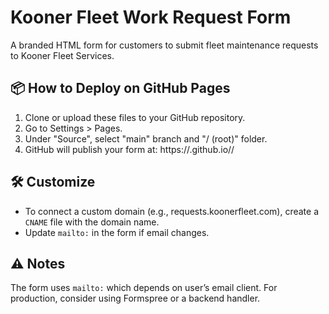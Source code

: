 
# Kooner Fleet Work Request Form

A branded HTML form for customers to submit fleet maintenance requests to Kooner Fleet Services.

## 📦 How to Deploy on GitHub Pages

1. Clone or upload these files to your GitHub repository.
2. Go to Settings > Pages.
3. Under "Source", select "main" branch and "/ (root)" folder.
4. GitHub will publish your form at: https://<your-username>.github.io/<repo-name>/

## 🛠️ Customize

- To connect a custom domain (e.g., requests.koonerfleet.com), create a `CNAME` file with the domain name.
- Update `mailto:` in the form if email changes.

## ⚠️ Notes

The form uses `mailto:` which depends on user’s email client. For production, consider using Formspree or a backend handler.
